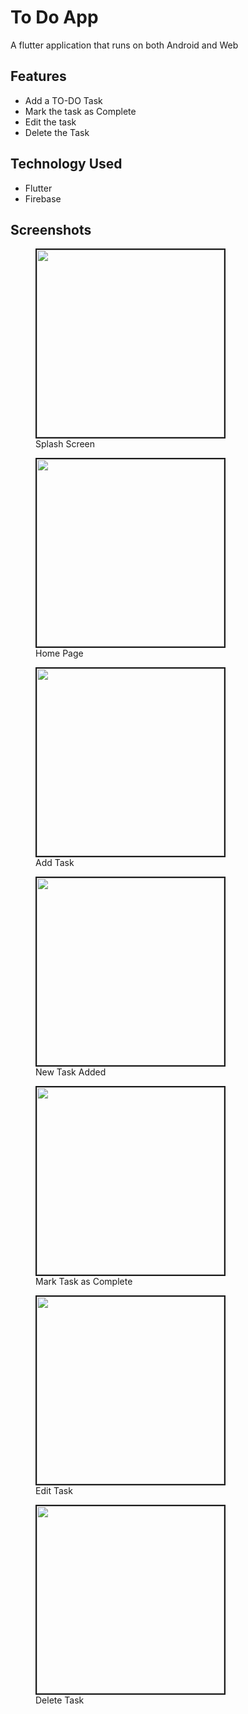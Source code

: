 # To Do App

A flutter application that runs on both Android and Web

## Features

- Add a TO-DO Task
- Mark the task as Complete
- Edit the task
- Delete the Task

## Technology Used
- Flutter 
- Firebase

## Screenshots
<div float="left">
	<figure>
		<img src="./Screenshots/splash_screen.png" style="border: 2px solid;" width="300px">
		<figcaption>Splash Screen</figcaption>
	</figure>
	<figure>
		<img src="./Screenshots/home_page.png" style="border: 2px solid;" width="300px">
		<figcaption>Home Page</figcaption>
	</figure>
	<figure>
		<img src="./Screenshots/add_task.png" style="border: 2px solid;" width="300px">
		<figcaption>Add Task</figcaption>
	</figure>
	<figure>
		<img src="./Screenshots/new_task_added.png" style="border: 2px solid;" width="300px">
		<figcaption>New Task Added</figcaption>
	</figure>
	<figure>
		<img src="./Screenshots/mark_as_complete.png" style="border: 2px solid;" width="300px">
		<figcaption>Mark Task as Complete</figcaption>
	</figure>
	<figure>
		<img src="./Screenshots/edit_task.png" style="border: 2px solid;" width="300px">
		<figcaption>Edit Task</figcaption>
	</figure>
	<figure>
		<img src="./Screenshots/delete_task.png" style="border: 2px solid;" width="300px">
		<figcaption>Delete Task</figcaption>
	</figure>
</div>